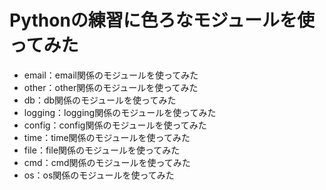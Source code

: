 # Pythonの練習に色ろなモジュールを使ってみた
- email：email関係のモジュールを使ってみた
- other：other関係のモジュールを使ってみた
- db：db関係のモジュールを使ってみた
- logging：logging関係のモジュールを使ってみた
- config：config関係のモジュールを使ってみた
- time：time関係のモジュールを使ってみた
- file：file関係のモジュールを使ってみた
- cmd：cmd関係のモジュールを使ってみた
- os：os関係のモジュールを使ってみた
